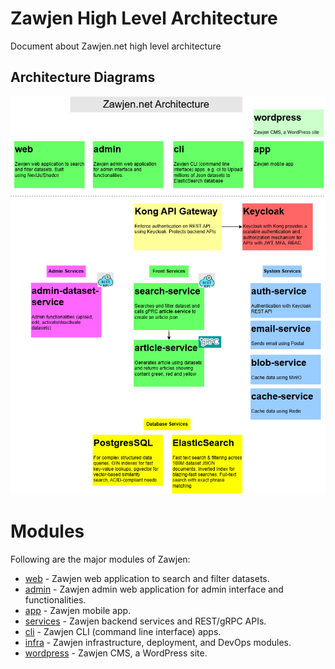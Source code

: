 # Zawjen High Level Architecture
Document about Zawjen.net high level architecture

## Architecture Diagrams

![modules](./img/system/hla.png)

# Modules
Following are the major modules of Zawjen:

- [web](web.md) - Zawjen web application to search and filter datasets.  
- [admin](admin.md) - Zawjen admin web application for admin interface and functionalities.  
- [app](app.md) - Zawjen mobile app.  
- [services](services.md) - Zawjen backend services and REST/gRPC APIs.  
- [cli](cli.md) - Zawjen CLI (command line interface) apps.  
- [infra](infra.md) - Zawjen infrastructure, deployment, and DevOps modules.  
- [wordpress](wordpress.md) - Zawjen CMS, a WordPress site.


